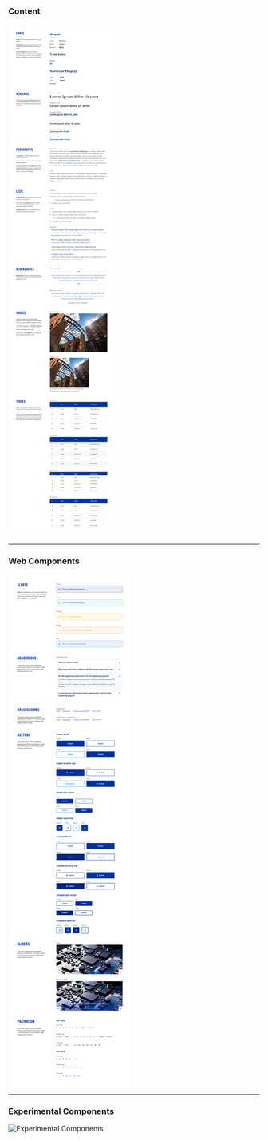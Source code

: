 ### Content

![Content](content.png)

---

### Web Components

![Web Components](web_components.png)

---

### Experimental Components

![Experimental Components](experimental_components.png)
